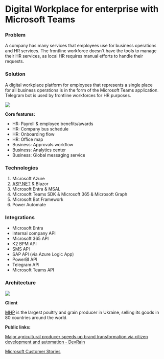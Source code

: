 # Digital Workplace for enterprise with Microsoft Teams

### **Problem**

A company has many services that employees use for business operations and HR services. The frontline workforce doesn't have the tools to manage their HR services, as local HR requires manual efforts to handle their requests.

### **Solution**

A digital workplace platform for employees that represents a single place for all business operations is in the form of the Microsoft Teams application. Telegram bot is used by frontline workforces for HR purposes.

  

![](https://t9015511399.p.clickup-attachments.com/t9015511399/70cd6d65-4905-4b70-b6e6-797bab6f9006/image.png)

**Core features:**

*   HR: Payroll & employee benefits/awards
*   HR: Company bus schedule
*   HR: Onboarding flow
*   HR: Office map
*   Business: Approvals workflow
*   Business: Analytics center
*   Business: Global messaging service

  

### **Technologies**

1. Microsoft Azure
2. [ASP.NET](http://asp.net/) & Blazor
3. Microsoft Entra & MSAL
4. Microsoft Teams SDK & Microsoft 365 & Microsoft Graph
5. Microsoft Bot Framework
6. Power Automate

  

### Integrations

*   Microsoft Entra
*   Internal company API
*   Microsoft 365 API
*   K2 BPM API
*   SMS API
*   SAP API (via Azure Logic App)
*   PowerBI API
*   Telegram API
*   Microsoft Teams API

  

### Architecture

![](https://t9015511399.p.clickup-attachments.com/t9015511399/bf8858c7-fdeb-41df-8098-656077bf2e36/image.png)

  

**Client**

[MHP](https://mhp.com.ua/) is the largest poultry and grain producer in Ukraine, selling its goods in 80 countries around the world.

  

**Public links:**

[Major agricultural producer speeds up brand transformation via citizen development and automation - DevRain](https://devrain.com/case-studies/digital-workplace/mhp-speeds-up-brand-transformation-with-microsoft-teams)

[Microsoft Customer Stories](https://customers.microsoft.com/en-us/story/1420037628858734358-mhp-microsoft-teams-en-ukraine)

###